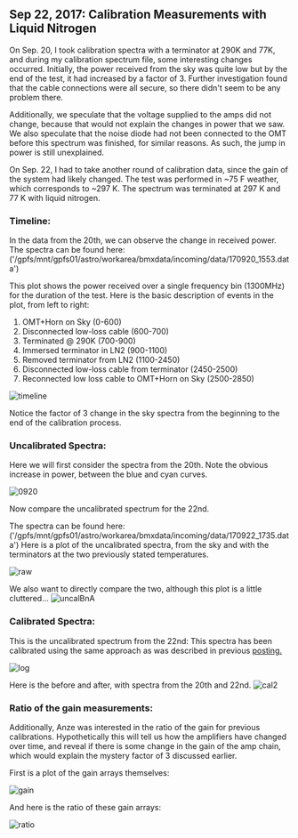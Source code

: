 ## Sep 22, 2017: Calibration Measurements with Liquid Nitrogen

On Sep. 20, I took calibration spectra with a terminator at 290K and 77K, and
during my calibration spectrum file, some interesting changes
occurred. Initially, the power received from the sky was quite low but by the
end of the test, it had increased by a factor of 3. Further investigation found
that the cable connections were all secure, so there didn't seem to be any
problem there. 

Additionally, we speculate that the voltage supplied to the
amps did not change, because that would not explain the changes in power that we
saw. We also speculate that the noise diode had not been connected to the OMT
before this spectrum was finished, for similar reasons. As such, the jump in power is still
unexplained.

On Sep. 22, I had to take another round of calibration data, since the gain of
the system had likely changed. The test was performed in ~75 F weather, which
corresponds to ~297 K. The spectrum was terminated at 297 K and 77 K with liquid
nitrogen. 

### Timeline:

In the data from the 20th, we can observe the change in received power. The
spectra can be found here:  ('/gpfs/mnt/gpfs01/astro/workarea/bmxdata/incoming/data/170920_1553.data')

This plot shows the power received over a single frequency bin (1300MHz) for the duration
of the test. Here is the basic description of events in the plot, from left to
right:

1) OMT+Horn on Sky (0-600)
2) Disconnected low-loss cable (600-700)
3) Terminated @ 290K (700-900)
4) Immersed terminator in LN2 (900-1100)
5) Removed terminator from LN2 (1100-2450)
6) Disconnected low-loss cable from terminator (2450-2500)
7) Reconnected low loss cable to OMT+Horn on Sky (2500-2850)

![timeline](timeline.png)

Notice the factor of 3 change in the sky spectra from the beginning to the end
of the calibration process. 
 
### Uncalibrated Spectra:

Here we will first consider the spectra from the 20th.
Note the obvious increase in power, between the blue and cyan curves.

![0920](0920raw.png)

Now compare the uncalibrated spectrum for the 22nd.

The spectra can be found here: ('/gpfs/mnt/gpfs01/astro/workarea/bmxdata/incoming/data/170922_1735.data')
Here is a plot of the uncalibrated spectra, from the sky and with the
terminators at the two previously stated temperatures.

![raw](rawspec.png)

We also want to directly compare the two, although this plot is a little
cluttered...
![uncalBnA](BnAuncal.png)

### Calibrated Spectra:

This is the uncalibrated spectrum from the 22nd:
This spectra has been calibrated using the same approach as was described in
previous [posting.](../20170906_sans_RFI_calibrated_spectrum/index.md)

![log](calspec_log.png)

Here is the before and after, with spectra from the 20th and 22nd.
![cal2](BnAcal.png)

### Ratio of the gain measurements:

Additionally, Anze was interested in the ratio of the gain for previous
calibrations. Hypothetically this will tell us how the amplifiers have changed
over time, and reveal if there is some change in the gain of the amp chain,
which would explain the mystery factor of 3 discussed earlier.

First is a plot of the gain arrays themselves:

![gain](gain.png)

And here is the ratio of these gain arrays:

![ratio](gainratio.png)

